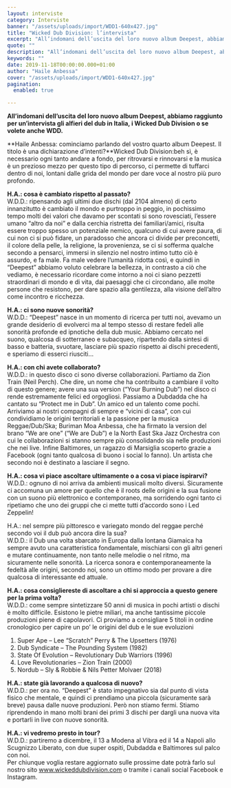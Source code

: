 ```yaml
---
layout: interviste
category: Interviste
banner: "/assets/uploads/import/WDD1-640x427.jpg"
title: "Wicked Dub Division: l’intervista"
excerpt: "All’indomani dell’uscita del loro nuovo album Deepest, abbiamo raggiunto per un’intervista gli alfieri del dub in Italia, i Wicked Dub Division o se volete anche WDD. Haile Anbessa: cominciamo parlando del vostro quarto album Deepest. Il titolo è una dichiarazione d’intenti?Wicked Dub Division:beh sì, è necessario ogni tanto andare a fondo, per ritrovarsi e rinnovarsi…"
quote: ""
description: "All’indomani dell’uscita del loro nuovo album Deepest, abbiamo raggiunto per un’intervista gli alfieri del dub in Italia, i Wicked Dub Division o se volete anche WDD. Haile Anbessa: cominciamo parlando del vostro quarto album Deepest. Il titolo è una dichiarazione d’intenti?Wicked Dub Division:beh sì, è necessario ogni tanto andare a fondo, per ritrovarsi e rinnovarsi…"
keywords: ""
date: 2019-11-18T00:00:00.000+01:00
author: "Haile Anbessa"
cover: "/assets/uploads/import/WDD1-640x427.jpg"
pagination:
  enabled: true

---
```


**All’indomani dell’uscita del loro nuovo album Deepest, abbiamo raggiunto per un’intervista gli alfieri del dub in Italia, i Wicked Dub Division o se volete anche WDD.** 
  
**Haile Anbessa: cominciamo parlando del vostro quarto album Deepest. Il titolo è una dichiarazione d’intenti?**Wicked Dub Division:beh sì, è necessario ogni tanto andare a fondo, per ritrovarsi e rinnovarsi e la musica è un prezioso mezzo per questo tipo di percorso, ci permette di tuffarci dentro di noi, lontani dalle grida del mondo per dare voce al nostro più puro profondo.

**H.A.: cosa è cambiato rispetto al passato?**  
W.D.D.: ripensando agli ultimi due dischi (dal 2104 almeno) di certo innanzitutto è cambiato il mondo e purtroppo in peggio, in pochissimo tempo molti dei valori che davamo per scontati si sono rovesciati, l’essere umano “altro da noi” e dalla cerchia ristretta dei familiari/amici, risulta essere troppo spesso un potenziale nemico, qualcuno di cui avere paura, di cui non ci si può fidare, un paradosso che ancora ci divide per preconcetti, il colore della pelle, la religione, la provenienza, se ci si sofferma qualche secondo a pensarci, immersi in silenzio nel nostro intimo tutto ciò è assurdo, e fa male. Fa male vedere l’umanità ridotta così, e quindi in “Deepest” abbiamo voluto celebrare la bellezza, in contrasto a ciò che vediamo, è necessario ricordare come intorno a noi ci siano pezzetti straordinari di mondo e di vita, dai paesaggi che ci circondano, alle molte persone che resistono, per dare spazio alla gentilezza, alla visione dell’altro come incontro e ricchezza.

**H.A.: ci sono nuove sonorità?**  
W.D.D.: “Deepest” nasce in un momento di ricerca per tutti noi, avevamo un grande desiderio di evolverci ma al tempo stesso di restare fedeli alle sonorità profonde ed ipnotiche della dub music. Abbiamo cercato nel suono, qualcosa di sotterraneo e subacqueo, ripartendo dalla sintesi di basso e batteria, svuotare, lasciare più spazio rispetto ai dischi precedenti, e speriamo di esserci riusciti…

**H.A.: con chi avete collaborato?**  
W.D.D.: in questo disco ci sono diverse collaborazioni. Partiamo da Zion Train (Neil Perch). Che dire, un nome che ha contribuito a cambiare il volto di questo genere; avere una sua version (“Your Burning Dub”) nel disco ci rende estremamente felici ed orgogliosi. Passiamo a Dubdadda che ha cantato su “Protect me in Dub”. Un amico ed un talento come pochi.  
Arriviamo ai nostri compagni di sempre e “vicini di casa”, con cui condividiamo le origini territoriali e la passione per la musica Reggae/Dub/Ska; Buriman Moa Anbessa, che ha firmato la version del brano “We are one” (“We are Dub”) e la North East Ska Jazz Orchestra con cui le collaborazioni si stanno sempre più consolidando sia nelle produzioni che nei live. Infine Baltimores, un ragazzo di Marsiglia scoperto grazie a Facebook (ogni tanto qualcosa di buono i social lo fanno). Un artista che secondo noi è destinato a lasciare il segno.

**H.A.: cosa vi piace ascoltare ultimamente o a cosa vi piace ispirarvi?**  
W.D.D.: ognuno di noi arriva da ambienti musicali molto diversi. Sicuramente ci accomuna un amore per quello che è il roots delle origini e la sua fusione con un suono più elettronico e contemporaneo, ma sorridendo ogni tanto ci ripetiamo che uno dei gruppi che ci mette tutti d’accordo sono i Led Zeppelin!

H.A.: nel sempre più pittoresco e variegato mondo del reggae perché secondo voi il dub può ancora dire la sua?  
W.D.D.: il Dub una volta sbarcato in Europa dalla lontana Giamaica ha sempre avuto una caratteristica fondamentale, mischiarsi con gli altri generi e mutare continuamente, non tanto nelle melodie o nel ritmo, ma sicuramente nelle sonorità. La ricerca sonora e contemporaneamente la fedeltà alle origini, secondo noi, sono un ottimo modo per provare a dire qualcosa di interessante ed attuale.

**H.A.: cosa consigliereste di ascoltare a chi si approccia a questo genere per la prima volta?**  
W.D.D.: come sempre sintetizzare 50 anni di musica in pochi artisti o dischi è molto difficile. Esistono le pietre miliari, ma anche tantissime piccole produzioni piene di capolavori. Ci proviamo a consigliare 5 titoli in ordine cronologico per capire un po’ le origini del dub e le sue evoluzioni

1) Super Ape – Lee “Scratch” Perry & The Upsetters (1976)  
2) Dub Syndicate – The Pounding System (1982)  
3) State Of Evolution – Revolutionary Dub Warriors (1996)  
4) Love Revolutionaries – Zion Train (2000)  
5) Nordub – Sly & Robbie & Nils Petter Molvaer (2018)

**H.A.: state già lavorando a qualcosa di nuovo?**  
W.D.D.: per ora no. “Deepest” è stato impegnativo sia dal punto di vista fisico che mentale, e quindi ci prendiamo una piccola (sicuramente sarà breve) pausa dalle nuove produzioni. Però non stiamo fermi. Stiamo riprendendo in mano molti brani dei primi 3 dischi per dargli una nuova vita e portarli in live con nuove sonorità.

**H.A.: vi vedremo presto in tour?**  
W.D.D.: partiremo a dicembre, il 13 a Modena al Vibra ed il 14 a Napoli allo Scugnizzo Liberato, con due super ospiti, Dubdadda e Baltimores sul palco con noi.  
Per chiunque voglia restare aggiornato sulle prossime date potrà farlo sul nostro sito www.wickeddubdivision.com o tramite i canali social Facebook e Instagram.